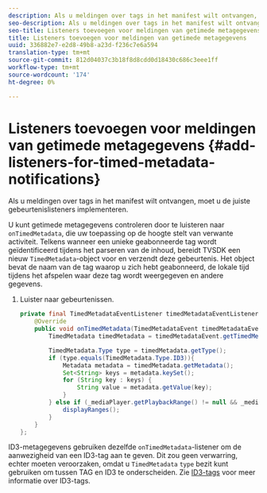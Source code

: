 ```yaml
---
description: Als u meldingen over tags in het manifest wilt ontvangen, moet u de juiste gebeurtenislisteners implementeren.
seo-description: Als u meldingen over tags in het manifest wilt ontvangen, moet u de juiste gebeurtenislisteners implementeren.
seo-title: Listeners toevoegen voor meldingen van getimede metagegevens
title: Listeners toevoegen voor meldingen van getimede metagegevens
uuid: 336882e7-e2d8-49b8-a23d-f236c7e6a594
translation-type: tm+mt
source-git-commit: 812d04037c3b18f8d8cdd0d18430c686c3eee1ff
workflow-type: tm+mt
source-wordcount: '174'
ht-degree: 0%

---
```



# Listeners toevoegen voor meldingen van getimede metagegevens {#add-listeners-for-timed-metadata-notifications}

Als u meldingen over tags in het manifest wilt ontvangen, moet u de juiste gebeurtenislisteners implementeren.

U kunt getimede metagegevens controleren door te luisteren naar `onTimedMetadata`, die uw toepassing op de hoogte stelt van verwante activiteit. Telkens wanneer een unieke geabonneerde tag wordt geïdentificeerd tijdens het parseren van de inhoud, bereidt TVSDK een nieuw `TimedMetadata`-object voor en verzendt deze gebeurtenis. Het object bevat de naam van de tag waarop u zich hebt geabonneerd, de lokale tijd tijdens het afspelen waar deze tag wordt weergegeven en andere gegevens.

1. Luister naar gebeurtenissen.

   ```java
   private final TimedMetadataEventListener timedMetadataEventListener = new TimedMetadataEventListener() { 
       @Override 
       public void onTimedMetadata(TimedMetadataEvent timedMetadataEvent) { 
           TimedMetadata timedMetadata = timedMetadataEvent.getTimedMetadata(); 
   
           TimedMetadata.Type type = timedMetadata.getType(); 
           if (type.equals(TimedMetadata.Type.ID3)){ 
               Metadata metadata = timedMetadata.getMetadata(); 
               Set<String> keys = metadata.keySet(); 
               for (String key : keys) { 
                   String value = metadata.getValue(key); 
               } 
           } else if (_mediaPlayer.getPlaybackRange() != null && _mediaPlayer.getPlaybackRange().getDuration() > 0) { 
               displayRanges(); 
           } 
       } 
   }; 
   ```

ID3-metagegevens gebruiken dezelfde `onTimedMetadata`-listener om de aanwezigheid van een ID3-tag aan te geven. Dit zou geen verwarring, echter moeten veroorzaken, omdat u `TimedMetadata` `type` bezit kunt gebruiken om tussen TAG en ID3 te onderscheiden. Zie [ID3-tags](../../content-playback-options/t-psdk-android-2.7-id3-metadata-retrieve.md) voor meer informatie over ID3-tags.